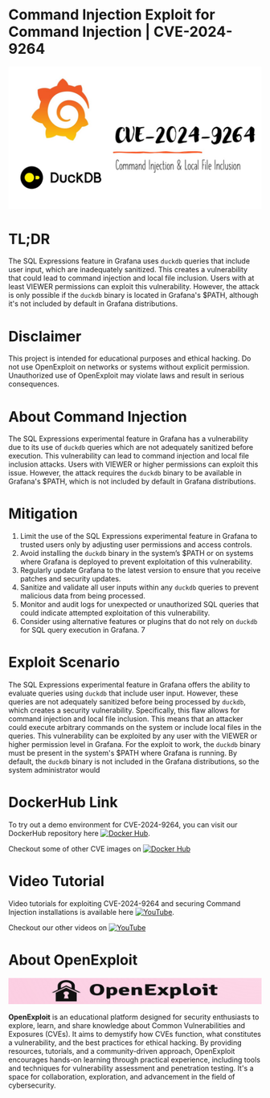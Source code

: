 # Command Injection Exploit for Command Injection | CVE-2024-9264
![CVE-2024-9264](https://raw.githubusercontent.com/pawanjswal/pawanjswal.github.io/master/cve-2024-9264/assets/thumbnail.jpg)

# TL;DR
The SQL Expressions feature in Grafana uses `duckdb` queries that include user input, which are inadequately sanitized. This creates a vulnerability that could lead to command injection and local file inclusion. Users with at least VIEWER permissions can exploit this vulnerability. However, the attack is only possible if the `duckdb` binary is located in Grafana's $PATH, although it's not included by default in Grafana distributions.

# Disclaimer
This project is intended for educational purposes and ethical hacking. Do not use OpenExploit on networks or systems without explicit permission. Unauthorized use of OpenExploit may violate laws and result in serious consequences.

# About Command Injection
The SQL Expressions experimental feature in Grafana has a vulnerability due to its use of `duckdb` queries which are not adequately sanitized before execution. This vulnerability can lead to command injection and local file inclusion attacks. Users with VIEWER or higher permissions can exploit this issue. However, the attack requires the `duckdb` binary to be available in Grafana's $PATH, which is not included by default in Grafana distributions.

# Mitigation
1. Limit the use of the SQL Expressions experimental feature in Grafana to trusted users only by adjusting user permissions and access controls.
2. Avoid installing the `duckdb` binary in the system’s $PATH or on systems where Grafana is deployed to prevent exploitation of this vulnerability.
3. Regularly update Grafana to the latest version to ensure that you receive patches and security updates.
4. Sanitize and validate all user inputs within any `duckdb` queries to prevent malicious data from being processed.
5. Monitor and audit logs for unexpected or unauthorized SQL queries that could indicate attempted exploitation of this vulnerability.
6. Consider using alternative features or plugins that do not rely on `duckdb` for SQL query execution in Grafana.
7

# Exploit Scenario
The SQL Expressions experimental feature in Grafana offers the ability to evaluate queries using `duckdb` that include user input. However, these queries are not adequately sanitized before being processed by `duckdb`, which creates a security vulnerability. Specifically, this flaw allows for command injection and local file inclusion. This means that an attacker could execute arbitrary commands on the system or include local files in the queries. This vulnerability can be exploited by any user with the VIEWER or higher permission level in Grafana. For the exploit to work, the `duckdb` binary must be present in the system's $PATH where Grafana is running. By default, the `duckdb` binary is not included in the Grafana distributions, so the system administrator would

# DockerHub Link
To try out a demo environment for CVE-2024-9264, you can visit our DockerHub repository here [![Docker Hub](https://img.shields.io/badge/Docker_Hub-2496ED?style=flat-square&logo=docker&logoColor=white)](https://hub.docker.com/r/pawanjswal/cve-2024-9264).

Checkout some of other CVE images on [![Docker Hub](https://img.shields.io/badge/Docker_Hub-2496ED?style=flat-square&logo=docker&logoColor=white)](https://hub.docker.com/u/pawanjswal)

# Video Tutorial
Video tutorials for exploiting CVE-2024-9264 and securing Command Injection installations is available here [![YouTube](https://img.shields.io/badge/YouTube-FF0000?style=flat-square&logo=youtube&logoColor=white)](https://www.youtube.com/watch?v=cve-2024-9264). 

Checkout our other videos on [![YouTube](https://img.shields.io/badge/YouTube-FF0000?style=flat-square&logo=youtube&logoColor=white)](https://www.youtube.com/@OpenExploit)

# About OpenExploit
![OpenExploit](https://raw.githubusercontent.com/pawanjswal/pawanjswal.github.io/refs/heads/master/assets/logo.png)

**OpenExploit** is an educational platform designed for security enthusiasts to explore, learn, and share knowledge about Common Vulnerabilities and Exposures (CVEs). It aims to demystify how CVEs function, what constitutes a vulnerability, and the best practices for ethical hacking. By providing resources, tutorials, and a community-driven approach, OpenExploit encourages hands-on learning through practical experience, including tools and techniques for vulnerability assessment and penetration testing. It's a space for collaboration, exploration, and advancement in the field of cybersecurity.
